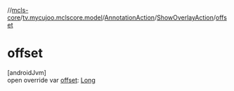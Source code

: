 //[mcls-core](../../../../index.md)/[tv.mycujoo.mclscore.model](../../index.md)/[AnnotationAction](../index.md)/[ShowOverlayAction](index.md)/[offset](offset.md)

# offset

[androidJvm]\
open override var [offset](offset.md): [Long](https://kotlinlang.org/api/latest/jvm/stdlib/kotlin/-long/index.html)
